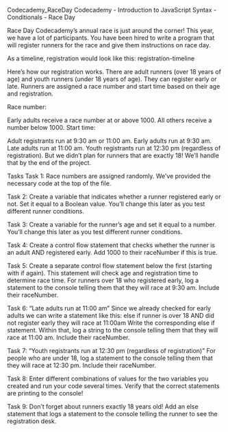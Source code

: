 Codecademy_RaceDay
Codecademy - Introduction to JavaScript Syntax - Conditionals - Race Day

Race Day
Codecademy’s annual race is just around the corner! This year, we have a lot of participants. You have been hired to write a program that will register runners for the race and give them instructions on race day.

As a timeline, registration would look like this: registration-timeline

Here’s how our registration works. There are adult runners (over 18 years of age) and youth runners (under 18 years of age). They can register early or late. Runners are assigned a race number and start time based on their age and registration.

Race number:

Early adults receive a race number at or above 1000.
All others receive a number below 1000.
Start time:

Adult registrants run at 9:30 am or 11:00 am.
Early adults run at 9:30 am.
Late adults run at 11:00 am.
Youth registrants run at 12:30 pm (regardless of registration).
But we didn’t plan for runners that are exactly 18! We’ll handle that by the end of the project.



Tasks
Task 1: Race numbers are assigned randomly. We’ve provided the necessary code at the top of the file.

Task 2: Create a variable that indicates whether a runner registered early or not.
Set it equal to a Boolean value. You’ll change this later as you test different runner conditions.

Task 3: Create a variable for the runner’s age and set it equal to a number.
You’ll change this later as you test different runner conditions.

Task 4: Create a control flow statement that checks whether the runner is an adult AND registered early.
Add 1000 to their raceNumber if this is true.

Task 5: Create a separate control flow statement below the first (starting with if again). This statement will check age and registration time to determine race time.
For runners over 18 who registered early, log a statement to the console telling them that they will race at 9:30 am. Include their raceNumber.

Task 6: “Late adults run at 11:00 am”
Since we already checked for early adults we can write a statement like this: else if runner is over 18 AND did not register early they will race at 11:00am
Write the corresponding else if statement.
Within that, log a string to the console telling them that they will race at 11:00 am. Include their raceNumber.

Task 7: “Youth registrants run at 12:30 pm (regardless of registration)”
For people who are under 18, log a statement to the console telling them that they will race at 12:30 pm. Include their raceNumber.

Task 8: Enter different combinations of values for the two variables you created and run your code several times. Verify that the correct statements are printing to the console!

Task 9: Don’t forget about runners exactly 18 years old!
Add an else statement that logs a statement to the console telling the runner to see the registration desk.
